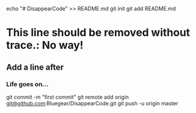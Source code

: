 echo "# DisappearCode" >> README.md
git init
git add README.md
# This line should be removed without trace.: No way!
## Add a line after
### Life goes on...
git commit -m "first commit"
git remote add origin git@github.com:Bluegear/DisappearCode.git
git push -u origin master


